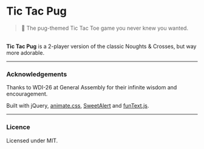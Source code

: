 # Tic Tac Pug

>  🐶  The pug-themed Tic Tac Toe game you never knew you wanted.


<br/>**Tic Tac Pug** is a 2-player version of the classic Noughts & Crosses, but way more adorable.  

---
### Acknowledgements

Thanks to WDI-26 at General Assembly for their infinite wisdom and encouragement.

Built with jQuery, [animate.css](https://daneden.github.io/animate.css/), [SweetAlert](https://sweetalert.js.org) and [funText.js](briznad.github.io/funText/).

---
### Licence

Licensed under MIT.
